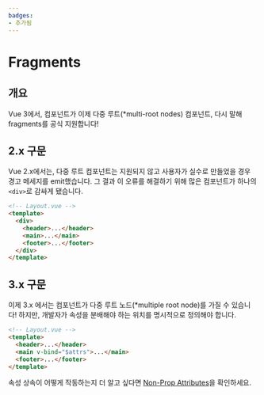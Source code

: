 ```yaml
---
badges:
- 추가됨
---
```


# Fragments <migrationbadges badges="$frontmatter.badges"></migrationbadges>

## 개요

Vue 3에서, 컴포넌트가 이제 다중 루트(*multi-root nodes) 컴포넌트, 다시 말해 fragments를 공식 지원합니다!

## 2.x 구문

Vue 2.x에서는, 다중 루트 컴포넌트는 지원되지 않고 사용자가 실수로 만들었을 경우 경고 메세지를 emit했습니다.  그 결과 이 오류를 해결하기 위해 많은 컴포넌트가 하나의 `<div>`로 감싸게 됐습니다.

```html
<!-- Layout.vue -->
<template>
  <div>
    <header>...</header>
    <main>...</main>
    <footer>...</footer>
  </div>
</template>
```

## 3.x 구문

이제 3.x 에서는 컴포넌트가 다중 루트 노드(*multiple root node)를 가질 수 있습니다! 하지만, 개발자가 속성을 분배해야 하는 위치를 명시적으로 정의해야 합니다.

```html
<!-- Layout.vue -->
<template>
  <header>...</header>
  <main v-bind="$attrs">...</main>
  <footer>...</footer>
</template>
```

속성 상속이 어떻게 작동하는지 더 알고 싶다면 [Non-Prop Attributes](/guide/component-attrs.html)을 확인하세요.
